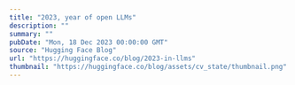 ```yaml
---
title: "2023, year of open LLMs"
description: ""
summary: ""
pubDate: "Mon, 18 Dec 2023 00:00:00 GMT"
source: "Hugging Face Blog"
url: "https://huggingface.co/blog/2023-in-llms"
thumbnail: "https://huggingface.co/blog/assets/cv_state/thumbnail.png"
---
```



